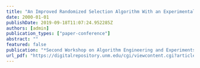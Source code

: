 ```yaml
---
title: "An Improved Randomized Selection Algorithm With an Experimental Study"
date: 2000-01-01
publishDate: 2019-09-18T11:07:24.952285Z
authors: [admin]
publication_types: ["paper-conference"]
abstract: ""
featured: false
publication: "*Second Workshop on Algorithm Engineering and Experiments (ALENEX00), (sponsored by DIMACS, ACM SIGACT, and SIAM), San Francisco, CA, January 7-8, 2000*"
url_pdf: "https://digitalrepository.unm.edu/cgi/viewcontent.cgi?article=1003&context=ece_rpts"
---
```



